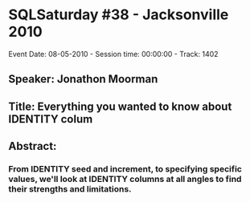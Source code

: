 # SQLSaturday #38 - Jacksonville 2010
Event Date: 08-05-2010 - Session time: 00:00:00 - Track: 1402
## Speaker: Jonathon Moorman
## Title: Everything you wanted to know about IDENTITY colum
## Abstract:
### From IDENTITY seed and increment, to specifying specific values, we'll look at IDENTITY columns at all angles to find their strengths and limitations.
